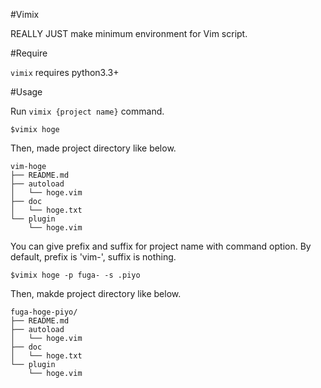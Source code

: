 #Vimix

REALLY JUST make minimum environment for Vim script.

#Require

`vimix` requires python3.3+

#Usage

Run `vimix {project name}` command.

```
$vimix hoge
```

Then, made project directory like below.

```
vim-hoge
├── README.md
├── autoload
│   └── hoge.vim
├── doc
│   └── hoge.txt
└── plugin
    └── hoge.vim
```

You can give prefix and suffix for project name with command option.
By default, prefix is 'vim-', suffix is nothing.

```
$vimix hoge -p fuga- -s .piyo
```

Then, makde project directory like below.

```
fuga-hoge-piyo/
├── README.md
├── autoload
│   └── hoge.vim
├── doc
│   └── hoge.txt
└── plugin
    └── hoge.vim
```
